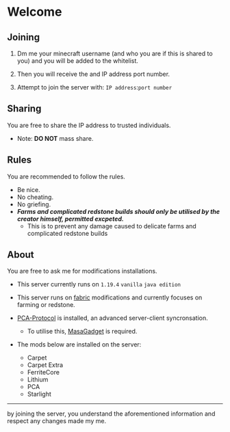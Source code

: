 # Welcome

## Joining
1. Dm me your minecraft username (and who you are if this is shared to you) and you will be added to the whitelist.

2. Then you will receive the and IP address port number. 

3. Attempt to join the server with: ```IP address```:```port number```

## Sharing 

You are free to share the IP address to trusted individuals.
 - Note: **DO NOT** mass share. 

## Rules

You are recommended to follow the rules.
- Be nice.
- No cheating.
- No griefing. 
- ***Farms and complicated redstone builds should only be utilised by the creator himself, permitted excpeted.***
   - This is to prevent any damage caused to delicate farms and complicated redstone builds

## About 

You are free to ask me for modifications installations. 

- This server currently runs on ```1.19.4``` ```vanilla``` ```java edition```

- This server runs on [fabric](https://fabricmc.net/wiki/start) modifications and currently focuses on farming or redstone.

- [PCA-Protocol](https://github.com/plusls/plusls-carpet-addition) is installed, an advanced server-client syncronsation.
    - To utilise this, [MasaGadget](https://github.com/plusls/MasaGadget) is required. 

- The mods below are installed on the server: 
    - Carpet
    - Carpet Extra
    - FerriteCore
    - Lithium 
    - PCA
    - Starlight
---

by joining the server, you understand the aforementioned information and respect any changes made my me.
